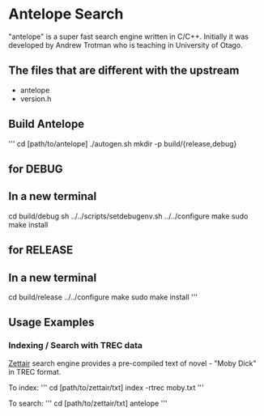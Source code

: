 # Antelope Search
"antelope" is a super fast search engine written in C/C++. Initially it was developed by Andrew Trotman who is teaching in University of Otago.

## The files that are different with the upstream
* antelope
* version.h

## Build Antelope
'''
cd [path/to/antelope]
./autogen.sh
mkdir -p build/{release,debug}

## for DEBUG
## In a new terminal
cd build/debug
sh ../../scripts/setdebugenv.sh
../../configure
make
sudo make install
## for RELEASE
## In a new terminal
cd build/release
../../configure
make
sudo make install
'''

## Usage Examples
### Indexing / Search with TREC data
[Zettair](http://www.seg.rmit.edu.au/zettair/download.html) search engine provides a pre-compiled text of novel - "Moby Dick" in TREC format.

To index:
'''
cd [path/to/zettair/txt]
index -rtrec moby.txt
'''

To search:
'''
cd [path/to/zettair/txt]
antelope
'''
